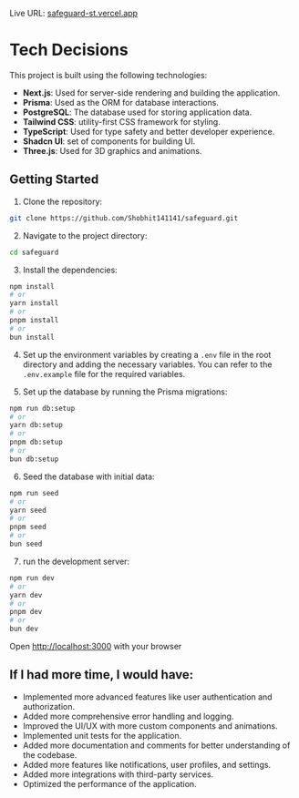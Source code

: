 Live URL: [safeguard-st.vercel.app](https://safeguard-st.vercel.app)

# Tech Decisions 
This project is built using the following technologies:
- **Next.js**: Used for server-side rendering and building the application.
- **Prisma**: Used as the ORM for database interactions.
- **PostgreSQL**: The database used for storing application data.
- **Tailwind CSS**: utility-first CSS framework for styling.
- **TypeScript**: Used for type safety and better developer experience.
- **Shadcn UI**: set of components for building UI.
- **Three.js**: Used for 3D graphics and animations.

## Getting Started

1. Clone the repository:

```bash
git clone https://github.com/Shobhit141141/safeguard.git
```

2. Navigate to the project directory:

```bash
cd safeguard
```

3. Install the dependencies:

```bash
npm install
# or
yarn install
# or
pnpm install
# or
bun install
```

4. Set up the environment variables by creating a `.env` file in the root directory and adding the necessary variables. You can refer to the `.env.example` file for the required variables.

5. Set up the database by running the Prisma migrations:

```bash
npm run db:setup
# or
yarn db:setup
# or
pnpm db:setup
# or
bun db:setup
```

6. Seed the database with initial data:

```bash
npm run seed
# or
yarn seed
# or
pnpm seed
# or
bun seed
```

7. run the development server:

```bash
npm run dev
# or
yarn dev
# or
pnpm dev
# or
bun dev
```

Open [http://localhost:3000](http://localhost:3000) with your browser 

## If I had more time, I would have:
- Implemented more advanced features like user authentication and authorization.
- Added more comprehensive error handling and logging.
- Improved the UI/UX with more custom components and animations.
- Implemented unit tests for the application.
- Added more documentation and comments for better understanding of the codebase.
- Added more features like notifications, user profiles, and settings.
- Added more integrations with third-party services.
- Optimized the performance of the application.

